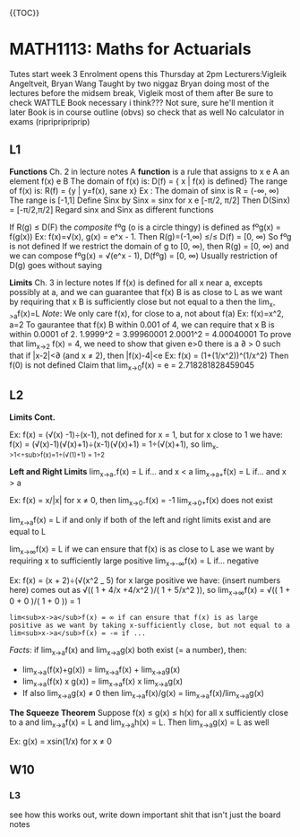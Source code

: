 {{TOC}}
# MATH1113: Maths for Actuarials
Tutes start week 3
Enrolment opens this Thursday at 2pm
Lecturers:Vigleik Angeltveit, Bryan Wang
Taught by two niggaz
Bryan doing most of the lectures before the midsem break, Vigleik most of them after
Be sure to check WATTLE
Book necessary i think??? Not sure, sure he'll mention it later
Book is in course outline (obvs) so check that as well
No calculator in exams (ripripripriprip)



## L1

**Functions**
Ch. 2 in lecture notes
A **function** is a rule that assigns to x e A an element f(x) e B
The domain of f(x) is: D(f) = { x | f(x) is defined}
The range of f(x) is: R(f) = {y | y=f(x), sane x}
Ex : The domain of sinx is R = (-∞, ∞)
The range is [-1,1]
Define Sinx by Sinx = sinx for x e [-π/2, π/2]
Then D(Sinx) = [-π/2,π/2]
Regard sinx and Sinx as different functions

If R(g) ≤ D(F) the *composite* fºg (o is a circle thingy)
is defined as
fºg(x) = f(g(x))
Ex: f(x)=√(x), g(x) = e^x - 1. Then
    R(g)=(-1,∞) ≤/≤ D(f) = [0, ∞)
    So fºg is not defined
If we restrict the domain of g to [0, ∞), then R(g) = [0, ∞) and we can compose
fºg(x) = √(e^x - 1), D(fºg) = [0, ∞)
Usually restriction of D(g) goes without saying

**Limits** 
Ch. 3 in lecture notes
If f(x) is defined for all x near a, excepts possibly at a, and we can guarantee that f(x) B is as close to L as we want by requiring that x B is sufficiently close but not equal to a then the lim<sub>x->a</sub>f(x)=L
*Note*: We only care f(x), for close to a, not about f(a)
Ex: f(x)=x^2, a=2
    To gaurantee that f(x) B within 0.001 of 4, we can require that x B is within 0.0001 of 2.
    1.9999^2 = 3.99960001
    2.0001^2 = 4.00040001
To prove that lim<sub>x->2</sub> f(x) = 4, we need to show that given e>0 there is a ∂ > 0 such that if |x-2|<∂ (and x ≠ 2), then |f(x)-4|<e
Ex: f(x) = (1+(1/x^2))^(1/x^2)
Then f(0) is not defined
Claim that lim<sub>x->0</sub>f(x) = e = 2.718281828459045


## L2

**Limits Cont.**

Ex: f(x) = (√(x) -1)÷(x-1), not defined for x = 1, but for x close to 1 we have:
    f(x) = (√(x)-1)(√(x)+1)÷(x-1)(√(x)+1) = 1÷(√(x)+1), so lim<sub>x->1<÷sub>f(x)=1÷(√(1)+1) = 1÷2

**Left and Right Limits**
lim<sub>x->a-</sub>f(x) = L if... and x < a
lim<sub>x->a+</sub>f(x) = L if... and x > a

Ex: f(x) = x/|x| for x ≠ 0, then lim<sub>x->0-</sub>f(x) = -1
    lim<sub>x->0+</sub>f(x) does not exist

lim<sub>x->a</sub>f(x) = L if and only if both of the left and right limits exist and are equal to L

lim<sub>x->∞</sub>f(x) = L if we can ensure that f(x) is as close to L ase we want by requiring x to sufficiently large positive
lim<sub>x->-∞</sub>f(x) = L if... negative

Ex: f(x) = (x + 2)÷(√(x^2 _ 5) for x large positive we have:
    (insert numbers here)
    comes out as √(( 1 + 4/x +4/x^2 )/( 1 + 5/x^2 )), so lim<sub>x->∞</sub>f(x) = √(( 1 + 0 + 0 )/( 1 + 0 )) = 1

    lim<sub>x->a</sub>f(x) = ∞ if can ensure that f(x) is as large positive as we want by taking x-sufficiently close, but not equal to a
    lim<sub>x->a</sub>f(x) = -∞ if ...

*Facts*: if lim<sub>x->a</sub>f(x) and lim<sub>x->a</sub>g(x) both exist (= a number), then:
- lim<sub>x->a</sub>(f(x)+g(x)) = lim<sub>x->a</sub>f(x) + lim<sub>x->a</sub>g(x)
- lim<sub>x->a</sub>(f(x) x g(x)) = lim<sub>x->a</sub>f(x) x lim<sub>x->a</sub>g(x)
- If also lim<sub>x->a</sub>g(x) ≠ 0 then lim<sub>x->a</sub>f(x)/g(x) = lim<sub>x->a</sub>f(x)/lim<sub>x->a</sub>g(x) 

**The Squeeze Theorem**
Suppose f(x) ≤ g(x) ≤ h(x) for all x sufficiently close to a and lim<sub>x->a</sub>f(x) = L and lim<sub>x->a</sub>h(x) = L. Then lim<sub>x->a</sub>g(x) = L as well

Ex: g(x) = xsin(1/x) for x ≠ 0


## W10
### L3
see how this works out, write down important shit that isn't just the board notes
